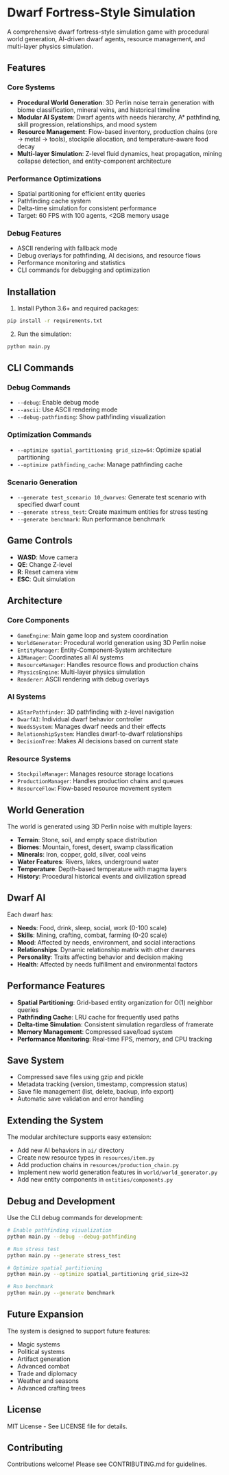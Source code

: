# Dwarf Fortress-Style Simulation

A comprehensive dwarf fortress-style simulation game with procedural world generation, AI-driven dwarf agents, resource management, and multi-layer physics simulation.

## Features

### Core Systems
- **Procedural World Generation**: 3D Perlin noise terrain generation with biome classification, mineral veins, and historical timeline
- **Modular AI System**: Dwarf agents with needs hierarchy, A* pathfinding, skill progression, relationships, and mood system
- **Resource Management**: Flow-based inventory, production chains (ore → metal → tools), stockpile allocation, and temperature-aware food decay
- **Multi-layer Simulation**: Z-level fluid dynamics, heat propagation, mining collapse detection, and entity-component architecture

### Performance Optimizations
- Spatial partitioning for efficient entity queries
- Pathfinding cache system
- Delta-time simulation for consistent performance
- Target: 60 FPS with 100 agents, <2GB memory usage

### Debug Features
- ASCII rendering with fallback mode
- Debug overlays for pathfinding, AI decisions, and resource flows
- Performance monitoring and statistics
- CLI commands for debugging and optimization

## Installation

1. Install Python 3.6+ and required packages:
```bash
pip install -r requirements.txt
```

2. Run the simulation:
```bash
python main.py
```

## CLI Commands

### Debug Commands
- `--debug`: Enable debug mode
- `--ascii`: Use ASCII rendering mode
- `--debug-pathfinding`: Show pathfinding visualization

### Optimization Commands
- `--optimize spatial_partitioning grid_size=64`: Optimize spatial partitioning
- `--optimize pathfinding_cache`: Manage pathfinding cache

### Scenario Generation
- `--generate test_scenario 10_dwarves`: Generate test scenario with specified dwarf count
- `--generate stress_test`: Create maximum entities for stress testing
- `--generate benchmark`: Run performance benchmark

## Game Controls

- **WASD**: Move camera
- **QE**: Change Z-level
- **R**: Reset camera view
- **ESC**: Quit simulation

## Architecture

### Core Components
- `GameEngine`: Main game loop and system coordination
- `WorldGenerator`: Procedural world generation using 3D Perlin noise
- `EntityManager`: Entity-Component-System architecture
- `AIManager`: Coordinates all AI systems
- `ResourceManager`: Handles resource flows and production chains
- `PhysicsEngine`: Multi-layer physics simulation
- `Renderer`: ASCII rendering with debug overlays

### AI Systems
- `AStarPathfinder`: 3D pathfinding with z-level navigation
- `DwarfAI`: Individual dwarf behavior controller
- `NeedsSystem`: Manages dwarf needs and their effects
- `RelationshipSystem`: Handles dwarf-to-dwarf relationships
- `DecisionTree`: Makes AI decisions based on current state

### Resource Systems
- `StockpileManager`: Manages resource storage locations
- `ProductionManager`: Handles production chains and queues
- `ResourceFlow`: Flow-based resource movement system

## World Generation

The world is generated using 3D Perlin noise with multiple layers:
- **Terrain**: Stone, soil, and empty space distribution
- **Biomes**: Mountain, forest, desert, swamp classification
- **Minerals**: Iron, copper, gold, silver, coal veins
- **Water Features**: Rivers, lakes, underground water
- **Temperature**: Depth-based temperature with magma layers
- **History**: Procedural historical events and civilization spread

## Dwarf AI

Each dwarf has:
- **Needs**: Food, drink, sleep, social, work (0-100 scale)
- **Skills**: Mining, crafting, combat, farming (0-20 scale)
- **Mood**: Affected by needs, environment, and social interactions
- **Relationships**: Dynamic relationship matrix with other dwarves
- **Personality**: Traits affecting behavior and decision making
- **Health**: Affected by needs fulfillment and environmental factors

## Performance Features

- **Spatial Partitioning**: Grid-based entity organization for O(1) neighbor queries
- **Pathfinding Cache**: LRU cache for frequently used paths
- **Delta-time Simulation**: Consistent simulation regardless of framerate
- **Memory Management**: Compressed save/load system
- **Performance Monitoring**: Real-time FPS, memory, and CPU tracking

## Save System

- Compressed save files using gzip and pickle
- Metadata tracking (version, timestamp, compression status)
- Save file management (list, delete, backup, info export)
- Automatic save validation and error handling

## Extending the System

The modular architecture supports easy extension:
- Add new AI behaviors in `ai/` directory
- Create new resource types in `resources/item.py`
- Add production chains in `resources/production_chain.py`
- Implement new world generation features in `world/world_generator.py`
- Add new entity components in `entities/components.py`

## Debug and Development

Use the CLI debug commands for development:
```bash
# Enable pathfinding visualization
python main.py --debug --debug-pathfinding

# Run stress test
python main.py --generate stress_test

# Optimize spatial partitioning
python main.py --optimize spatial_partitioning grid_size=32

# Run benchmark
python main.py --generate benchmark
```

## Future Expansion

The system is designed to support future features:
- Magic systems
- Political systems
- Artifact generation
- Advanced combat
- Trade and diplomacy
- Weather and seasons
- Advanced crafting trees

## License

MIT License - See LICENSE file for details.

## Contributing

Contributions welcome! Please see CONTRIBUTING.md for guidelines.
